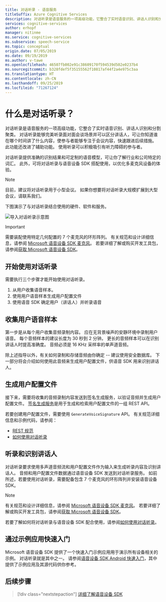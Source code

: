 ```yaml
---
title: 对话听录 - 语音服务
titleSuffix: Azure Cognitive Services
description: 对话听录是语音服务的一项高级功能，它整合了实时语音识别、讲话人识别和分割聚类。 对话听录能够完美听录面对面会谈场景并可以区分讲话人，可让你知道谁在哪个时间讲了什么内容，使参与者能够专注于会议内容，快速跟进后续措施。 此功能还改进了辅助功能。 使用听录可以积极吸引有听力障碍的参与者。
services: cognitive-services
author: erhopf
manager: nitinme
ms.service: cognitive-services
ms.subservice: speech-service
ms.topic: conceptual
origin.date: 07/05/2019
ms.date: 09/19/2019
ms.author: v-tawe
ms.openlocfilehash: 46507fb002e91c38609170f594539d502e0237b4
ms.sourcegitcommit: b328fdef5f35155562f10817af44f2a4e975c3aa
ms.translationtype: HT
ms.contentlocale: zh-CN
ms.lasthandoff: 09/25/2019
ms.locfileid: "71267124"
---
```

# <a name="what-is-conversation-transcription"></a>什么是对话听录？

对话听录是语音服务的一项高级功能，它整合了实时语音识别、讲话人识别和分割聚类。 对话听录能够完美听录面对面会谈场景并可以区分讲话人，可让你知道谁在哪个时间讲了什么内容，使参与者能够专注于会议内容，快速跟进后续措施。 此功能还改进了辅助功能。 使用听录可以积极吸引有听力障碍的参与者。   

对话听录提供准确的识别结果和可定制的语音模型，可让你了解行业和公司特定的词汇。 此外，可将对话听录与语音设备 SDK 搭配使用，以优化多麦克风设备的体验。

>[!NOTE]
> 目前，建议将对话听录用于小型会议。 如果你想要将对话听录大规模扩展到大型会议，请联系我们。

下图演示了与对话听录结合使用的硬件、软件和服务。

![导入对话听录示意图](media/scenarios/conversation-transcription-service.png)

>[!IMPORTANT]
> 需要装配使用特定几何配置的 7 个麦克风的环形阵列。 有关规范和设计详细信息，请参阅 [Microsoft 语音设备 SDK 麦克风](speech-devices-sdk-microphone.md)。 若要详细了解或购买开发工具包，请参阅[获取 Microsoft 语音设备 SDK](get-speech-devices-sdk.md)。

## <a name="get-started-with-conversation-transcription"></a>开始使用对话听录

需要执行三个步骤才能开始使用对话听录。

1. 从用户收集语音样本。
2. 使用用户语音样本生成用户配置文件
3. 使用语音 SDK 确定用户（讲话人）并听录语音

## <a name="collect-user-voice-samples"></a>收集用户语音样本

第一步是从每个用户收集音频录制内容。 应在无背景噪声的安静环境中录制用户语音。 每个音频样本的建议长度为 30 秒到 2 分钟。 更长的音频样本可以在识别讲话人时提高准确度。 音频必须是 16 KHz 采样率的单声道音频。

除上述指导以外，有关如何录制和存储音频由你确定 -- 建议使用安全数据库。 下一部分将会介绍如何使用此音频来生成用户配置文件，供语音 SDK 用来识别讲话人。

## <a name="generate-user-profiles"></a>生成用户配置文件

接下来，需要将收集的音频录制内容发送到签名生成服务，以验证音频并生成用户配置文件。 [签名生成服务](https://aka.ms/cts/signaturegenservice)是用于生成和检索用户配置文件的一组 REST API。

若要创建用户配置文件，需要使用 `GenerateVoiceSignature` API。 有关规范详细信息和示例代码，请参阅：

<!--pending on service onboard-->

* [REST 规范](https://aka.ms/cts/signaturegenservice)
* [如何使用对话听录](how-to-use-conversation-transcription-service.md)

## <a name="transcribe-and-identify-speakers"></a>听录和识别讲话人

对话听录要求使用多声道音频流和用户配置文件作为输入来生成听录内容及识别讲话人。 音频和用户配置文件数据通过语音设备 SDK 发送到对话听录服务。 如前所述，若要使用对话听录，需要配备包含 7 个麦克风的环形阵列并安装语音设备 SDK。

>[!NOTE]
> 有关规范和设计详细信息，请参阅 [Microsoft 语音设备 SDK 麦克风](speech-devices-sdk-microphone.md)。 若要详细了解或购买开发工具包，请参阅[获取 Microsoft 语音设备 SDK](get-speech-devices-sdk.md)。

若要了解如何将对话听录与语音设备 SDK 配合使用，请参阅[如何使用对话听录](how-to-use-conversation-transcription-service.md)。


## <a name="quick-start-with-a-sample-app"></a>通过示例应用快速入门

Microsoft 语音设备 SDK 提供了一个快速入门示例应用用于演示所有设备相关的示例。 对话听录就是其中之一。 请参阅[语音设备 SDK Android 快速入门](speech-devices-sdk-android-quickstart.md)，其中提供了示例应用及其源代码供你参考。

## <a name="next-steps"></a>后续步骤

> [!div class="nextstepaction"]
> [详细了解语音设备 SDK](speech-devices-sdk.md)
